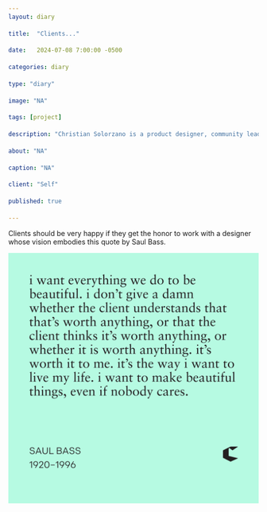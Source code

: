 ```yaml
---
layout: diary

title:  "Clients..."

date:   2024-07-08 7:00:00 -0500

categories: diary

type: "diary"

image: "NA"

tags: [project]

description: "Christian Solorzano is a product designer, community leader, educator, and podcast host."

about: "NA"

caption: "NA"

client: "Self"

published: true

---
```

Clients should be very happy if they get the honor to work with a designer whose vision embodies this quote by Saul 
Bass. 

![Episode 57](/assets/images/diary/20240627.png)

